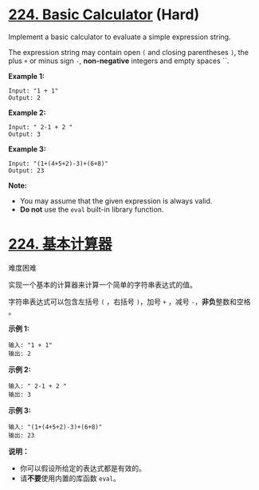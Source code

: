 # [224. Basic Calculator](https://leetcode.com/problems/basic-calculator/) (Hard)

Implement a basic calculator to evaluate a simple expression string.

The expression string may contain open `(` and closing parentheses `)`, the plus `+` or minus sign `-`, **non-negative** integers and empty spaces ``.

**Example 1:**

```
Input: "1 + 1"
Output: 2
```

**Example 2:**

```
Input: " 2-1 + 2 "
Output: 3
```

**Example 3:**

```
Input: "(1+(4+5+2)-3)+(6+8)"
Output: 23
```

**Note:**

- You may assume that the given expression is always valid.
- **Do not** use the `eval` built-in library function.



# [224. 基本计算器](https://leetcode-cn.com/problems/basic-calculator/)

难度困难

实现一个基本的计算器来计算一个简单的字符串表达式的值。

字符串表达式可以包含左括号 `(` ，右括号 `)`，加号 `+` ，减号 `-`，**非负**整数和空格 ` `。

**示例 1:**

```
输入: "1 + 1"
输出: 2
```

**示例 2:**

```
输入: " 2-1 + 2 "
输出: 3
```

**示例 3:**

```
输入: "(1+(4+5+2)-3)+(6+8)"
输出: 23
```

**说明：**

- 你可以假设所给定的表达式都是有效的。
- 请**不要**使用内置的库函数 `eval`。